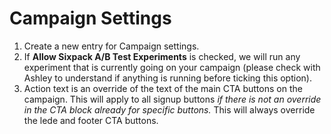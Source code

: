 # Campaign Settings

1. Create a new entry for Campaign settings.
2. If **Allow Sixpack A/B Test Experiments** is checked, we will run any experiment that is currently going on your campaign \(please check with Ashley to understand if anything is running before ticking this option\).
3. Action text is an override of the text of the main CTA buttons on the campaign. This will apply to all signup buttons _if there is not an override in the CTA block already for specific buttons._ This will always override the lede and footer CTA buttons.

